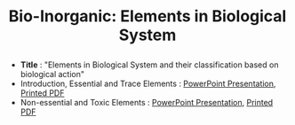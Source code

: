 # <p align="center">Bio-Inorganic: Elements in Biological System</p>

* **Title** : "Elements in Biological System and their classification based on biological action"
* Introduction, Essential and Trace Elements : [PowerPoint Presentation](Presentation%20-%20Elements%20in%20Biological%20Systems.pptx), [Printed PDF](Presentation%20Print%20-%20Elements%20in%20Biological%20Systems.pdf)
* Non-essential and Toxic Elements : [PowerPoint Presentation](Presenation%20-%20Non-Essential%20and%20Toxic%20Elements.pptx), [Printed PDF](Presenation%20Print%20-%20Non-Essential%20and%20Toxic%20Elements.pdf)
